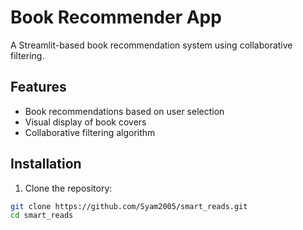 # Book Recommender App

A Streamlit-based book recommendation system using collaborative filtering.

## Features
- Book recommendations based on user selection
- Visual display of book covers
- Collaborative filtering algorithm

## Installation

1. Clone the repository:
```bash
git clone https://github.com/Syam2005/smart_reads.git
cd smart_reads
```
